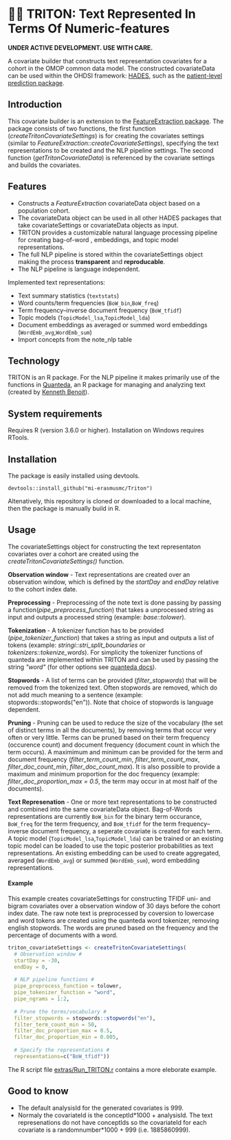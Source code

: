 # 🧜‍♂️ TRITON: Text Represented In Terms Of Numeric-features

**UNDER ACTIVE DEVELOPMENT. USE WITH CARE.**

A covariate builder that constructs text representation covariates for a cohort in the OMOP common data model. The constructed covariateData can be used within the OHDSI framework: [HADES](https://ohdsi.github.io/Hades/), such as the [patient-level prediction package](https://github.com/OHDSI/PatientLevelPrediction).

## Introduction
This covariate builder is an extension to the [FeatureExtraction package](https://github.com/OHDSI/PatientLevelPrediction). The package consists of two functions, the first function (*createTritonCovariateSettings*) is for creating the covariates settings (similar to *FeatureExtraction::createCovariateSettings*), specifying the text representations to be created and the NLP pipeline settings. The second function (*getTritonCovariateData*) is referenced by the covariate settings and builds the covariates.

## Features
- Constructs a *FeatureExtraction* covariateData object based on a population cohort.
- The covariateData object can be used in all other HADES packages that take covariateSettings or covariateData objects as input.
- TRITON provides a customizable natural language processing pipeline for creating bag-of-word , embeddings, and topic model representations.
- The full NLP pipeline is stored within the covariateSettings object making the process **transparent** and **reproducable**.
- The NLP pipeline is language independent.

Implemented text representations:
- Text summary statistics (`textstats`)
- Word counts/term frequencies (`BoW_bin`,`BoW_freq`)
- Term frequency–inverse document frequency (`BoW_tfidf`)
- Topic models (`TopicModel_lsa`,`TopicModel_lda`)
- Document embeddings as averaged or summed word embeddings (`WordEmb_avg`,`WordEmb_sum`)
- Import concepts from the note_nlp table

## Technology
TRITON is an R package. For the NLP pipeline it makes primarily use of the functions in [Quanteda](https://github.com/quanteda/quanteda/), an R package for managing and analyzing text (created by [Kenneth Benoit](https://kenbenoit.net/)).

## System requirements
Requires R (version 3.6.0 or higher). Installation on Windows requires RTools.

## Installation
The package is easily installed using devtools.
````
devtools::install_github("mi-erasmusmc/Triton")
````
Altenatively, this repository is cloned or downloaded to a local machine, then the package is manually build in R.

## Usage
The covariateSettings object for constructing the text representaton covariates over a cohort are created using the *createTritonCovariateSettings()* function.

**Observation window** - Text representations are created over an observation window, which is defined by the *startDay* and *endDay* relative to the cohort index date.

**Preprocessing** - Preprocessing of the note text is done passing by passing a function(*pipe_preprocess_function*) that takes a unprocessed string as input and outputs a processed string (example: *base::tolower*).

**Tokenization** - A tokenizer function has to be provided (*pipe_tokenizer_function*) that takes a string as input and outputs a list of tokens (example: *stringi::stri_split_boundaries* or *tokenizers::tokenize_words*). For simplicity the tokenizer functions of quanteda are implemented within TRITON and can be used by passing the string *"word"* (for other options see [quanteda docs](https://quanteda.io/reference/tokens.html)).

**Stopwords** - A list of terms can be provided (*filter_stopwords*) that will be removed from the tokenized text. Often stopwords are removed, which do not add much meaning to a sentence (example: stopwords::stopwords("en")). Note that choice of stopwords is language dependent.

**Pruning** - Pruning can be used to reduce the size of the vocabulary (the set of distinct terms in all the documents), by removing terms that occur very often or very little. Terms can be pruned based on their term frequency (occurence count) and document frequency (document count in which the term occurs). A maximimum and minimum can be provided for the term and document frequency (*filter_term_count_min*, *filter_term_count_max*, *filter_doc_count_min*, *filter_doc_count_max*). It is also possible to provide a maximum and minimum proportion for the doc frequency (example: *filter_doc_proportion_max = 0.5*, the term may occur in at most half of the documents).

**Text Represenation** - One or more text representations to be constructed and combined into the same covariateData object. Bag-of-Words representations are currently `BoW_bin` for the binary term occurance, `BoW_freq` for the term frequency, and `BoW_tfidf` for the term frequency–inverse document frequency, a seperate covariate is created for each term.
A topic model (`TopicModel_lsa`,`TopicModel_lda`) can be trained or an existing topic model can be loaded to use the topic posterior probabilities as text representations. 
An existing embedding can be used to create aggregated, averaged (`WordEmb_avg`) or summed (`WordEmb_sum`), word embedding representations.

#### Example
This example creates covariateSettings for constructing TFIDF uni- and bigram covariates over a observation window of 30 days before the cohort index date. The raw note text is preprocessed by coversion to lowercase and word tokens are created using the quanteda word tokenizer, removing english stopwords. The words are pruned based on the frequency and the percentage of documents with a word.
```r
triton_covariateSettings <- createTritonCovariateSettings(
  # Observation window #
  startDay = -30,
  endDay = 0,
  
  # NLP pipeline functions #
  pipe_preprocess_function = tolower,
  pipe_tokenizer_function = "word",
  pipe_ngrams = 1:2,
  
  # Prune the terms/vocabulary #
  filter_stopwords = stopwords::stopwords("en"),
  filter_term_count_min = 50,
  filter_doc_proportion_max = 0.5,
  filter_doc_proportion_min = 0.005,
  
  # Specify the representations #
  representations=c("BoW_tfidf"))
```

The R script file [extras/Run_TRITON.r](https://github.com/mi-erasmusmc/Triton/blob/master/extras/Run_TRITON.R) contains a more eleborate example.

## Good to know
- The default analysisId for the generated covariates is 999.
- Normaly the covariateId is the conceptId\*1000 + analysisId. The text represenations do not have conceptIds so the covariateId for each covariate is a randomnumber\*1000 + 999 (i.e. 1885860999).


